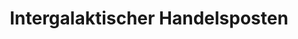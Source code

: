 ---
title: "Intergalaktischer Handelsposten"
url: /wipperfuerth/intergalaktischer-handelsposten/
shop: Spiele
---